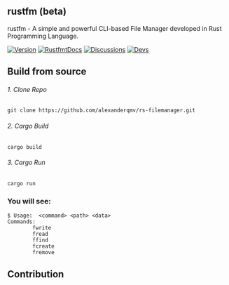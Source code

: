 ## rustfm (beta)
rustfm - A simple and powerful CLI-based File Manager developed in Rust Programming Language.
 
[![Version](https://img.shields.io/badge/version-0.1.2@alpha-blue)]()
[![RustfmtDocs](https://img.shields.io/badge/rustfm-docs-red)]()
[![Discussions](https://img.shields.io/badge/discussions-goto-purple)]()
[![Devs](https://img.shields.io/badge/dev-QMVCorp.-orange)]()

## Build from source
###### 1. Clone Repo
```shell
git clone https://github.com/alexanderqmv/rs-filemanager.git
```
###### 2. Cargo Build
```shell
cargo build
```
###### 3. Cargo Run
```shell
cargo run
```


### You will see:
```shell
$ Usage:  <command> <path> <data>
Commands:
        fwrite
        fread
        ffind
        fcreate
        fremove

```
## Contribution
